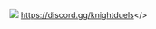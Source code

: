 ![](https://cdn.discordapp.com/attachments/1109506734470467707/1132423823480868975/Welcome_to_Knight_Duels21.png)     <a id="Click here to join our discord!">https://discord.gg/knightduels</>                                                         
